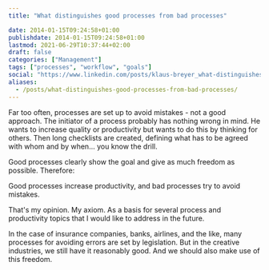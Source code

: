 ```yaml
---
title: "What distinguishes good processes from bad processes"

date: 2014-01-15T09:24:58+01:00
publishdate: 2014-01-15T09:24:58+01:00
lastmod: 2021-06-29T10:37:44+02:00
draft: false
categories: ["Management"]
tags: ["processes", "workflow", "goals"]
social: "https://www.linkedin.com/posts/klaus-breyer_what-distinguishes-good-processes-from-bad-activity-7028634417619197952-4Odo"
aliases:
  - /posts/what-distinguishes-good-processes-from-bad-processes/
---
```


Far too often, processes are set up to avoid mistakes - not a good approach. The initiator of a process probably has nothing wrong in mind. He wants to increase quality or productivity but wants to do this by thinking for others. Then long checklists are created, defining what has to be agreed with whom and by when... you know the drill.

Good processes clearly show the goal and give as much freedom as possible. Therefore:

Good processes increase productivity, and bad processes try to avoid mistakes.

That's my opinion. My axiom. As a basis for several process and productivity topics that I would like to address in the future.

In the case of insurance companies, banks, airlines, and the like, many processes for avoiding errors are set by legislation. But in the creative industries, we still have it reasonably good. And we should also make use of this freedom.
